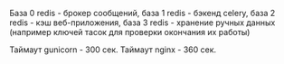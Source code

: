 База 0 redis - брокер сообщений, база 1 redis - бэкенд celery, база 2 redis - кэш веб-приложения, база 3 redis - хранение ручных данных (например ключей тасок для проверки окончания их работы)

Таймаут gunicorn - 300 сек. Таймаут nginx - 360 сек.
